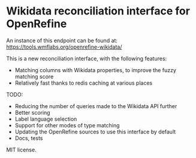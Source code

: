 Wikidata reconciliation interface for OpenRefine
================================================

An instance of this endpoint can be found at:
https://tools.wmflabs.org/openrefine-wikidata/

This is a new reconciliation interface, with the following features:
* Matching columns with Wikidata properties, to improve the fuzzy
  matching score
* Relatively fast thanks to redis caching at various places

TODO:
* Reducing the number of queries made to the Wikidata API further
* Better scoring
* Label language selection
* Support for other modes of type matching
* Updating the OpenRefine sources to use this interface by default
* Docs, tests

MIT license.

